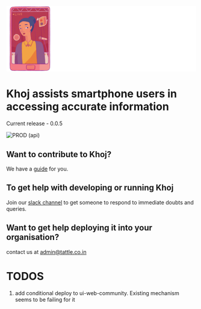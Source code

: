 ![containers](docs/images/khoj_header.png)

# Khoj assists smartphone users in accessing accurate information

Current release - 0.0.5

![PROD (api)](<https://github.com/tattle-made/khoj-test/workflows/PROD%20(api)/badge.svg?branch=master>)

## Want to contribute to Khoj?

We have a [guide](CONTRIBUTING.md) for you.

## To get help with developing or running Khoj

Join our [slack channel](https://join.slack.com/t/tattle-workspace/shared_invite/zt-da07n75v-kIw9Z5b~_gDKP~JsScP1Vg) to get someone to respond to immediate doubts and queries.

## Want to get help deploying it into your organisation?

contact us at admin@tattle.co.in

# TODOS

1. add conditional deploy to ui-web-community. Existing mechanism seems to be failing for it
